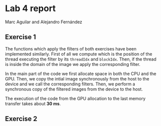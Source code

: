 # Lab 4 report

Marc Aguilar and Alejandro Fernández

## Exercise 1

The functions which apply the filters of both exercises have been implemented similarly. First of all we compute which is the position of the thread executing the filter by its `threadIdx` and `blockIdx`. Then, if the thread is inside the domain of the image we apply the corresponding filter.

In the main part of the code we first allocate space in both the CPU and the GPU. Then, we copy the intial image synchronously from the host to the device and we call the corresponding filters. Then, we perform a synchronous copy of the filtered images from the device to the host.

The execution of the code from the GPU allocation to the last memory transfer takes about **30 ms**.

## Exercise 2



